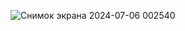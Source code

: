 ![Снимок экрана 2024-07-06 002540](https://github.com/Avortepp/itnetwork-kurz/assets/140279040/38b85913-4b47-401f-bb26-3935da65c576)

